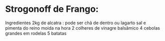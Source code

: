 # Strogonoff de Frango: 
Ingredientes
2kg de alcatra : pode ser chã de dentro ou lagarto 
sal e  pimenta do reino moida na hora 
2 colheres de vinagre balsâmico 
4 cebolas grandes em rodelas 
5 batatas 


